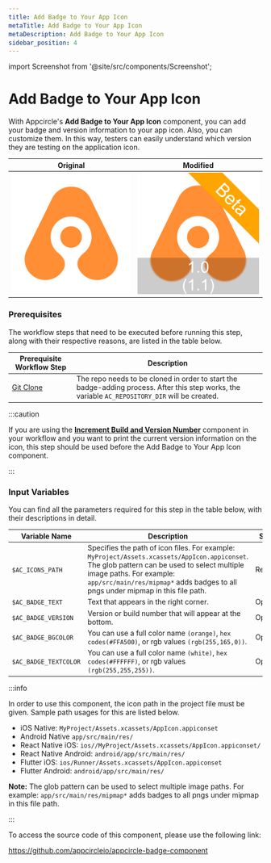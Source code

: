 ```yaml
---
title: Add Badge to Your App Icon
metaTitle: Add Badge to Your App Icon
metaDescription: Add Badge to Your App Icon
sidebar_position: 4
---
```


import Screenshot from '@site/src/components/Screenshot';

# Add Badge to Your App Icon

With Appcircle's **Add Badge to Your App Icon** component, you can add your badge and version information to your app icon. Also, you can customize them. In this way, testers can easily understand which version they are testing on the application icon.

|Original|Modified|
|--------|------|
|![Original Image](https://github.com/appcircleio/appcircle-badge-component/blob/main/assets/original.png?raw=true)|![Modified Image](https://github.com/appcircleio/appcircle-badge-component/blob/main/assets/badged.png?raw=true)|

### Prerequisites

The workflow steps that need to be executed before running this step, along with their respective reasons, are listed in the table below.

| Prerequisite Workflow Step                      | Description                                     |
|-------------------------------------------------|-------------------------------------------------|
| [Git Clone](https://docs.appcircle.io/workflows/common-workflow-steps/#git-clone) | The repo needs to be cloned in order to start the badge-adding process. After this step works, the variable `AC_REPOSITORY_DIR` will be created.|

:::caution

If you are using the [**Increment Build and Version Number**](/versioning/ios-version) component in your workflow and you want to print the current version information on the icon, this step should be used before the Add Badge to Your App Icon component.

:::

<Screenshot url='https://cdn.appcircle.io/docs/assets/BE3061-badgeOrder1.png' />


### Input Variables

You can find all the parameters required for this step in the table below, with their descriptions in detail.

<Screenshot url='https://cdn.appcircle.io/docs/assets/BE3061-badgeInput.png' />

| Variable Name                            | Description                         | Status           |
|-------------------------------|------------------------------------------------|------------------|
| `$AC_ICONS_PATH`         | Specifies the path of icon files. For example: `MyProject/Assets.xcassets/AppIcon.appiconset`. The glob pattern can be used to select multiple image paths. For example: `app/src/main/res/mipmap*` adds badges to all pngs under mipmap in this file path. | Required |
| `$AC_BADGE_TEXT`               | Text that appears in the right corner. | Optional |
| `$AC_BADGE_VERSION`              | Version or build number that will appear at the bottom. | Optional |
| `$AC_BADGE_BGCOLOR`             | You can use a full color name `(orange)`, `hex codes(#FFA500)`, or rgb values `(rgb(255,165,0))`. | Optional |
| `$AC_BADGE_TEXTCOLOR`           | You can use a full color name `(white)`, `hex codes(#FFFFFF)`, or rgb values `(rgb(255,255,255))`. | Optional |

:::info

In order to use this component, the icon path in the project file must be given. Sample path usages for this are listed below.

- iOS Native: `MyProject/Assets.xcassets/AppIcon.appiconset`
- Android Native `app/src/main/res/`
- React Native iOS: `ios//MyProject/Assets.xcassets/AppIcon.appiconset/`
- React Native Android: `android/app/src/main/res/`
- Flutter iOS: `ios/Runner/Assets.xcassets/AppIcon.appiconset`
- Flutter Android: `android/app/src/main/res/`

**Note:** The glob pattern can be used to select multiple image paths. For example: `app/src/main/res/mipmap*` adds badges to all pngs under mipmap in this file path.

:::

To access the source code of this component, please use the following link:

https://github.com/appcircleio/appcircle-badge-component
